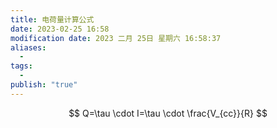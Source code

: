 ```yaml
---
title: 电荷量计算公式
date: 2023-02-25 16:58
modification date: 2023 二月 25日 星期六 16:58:37
aliases:
  - 
tags:
  - 
publish: "true"
---
```

$$
Q=\tau \cdot I=\tau \cdot \frac{V_{cc}}{R}
$$
